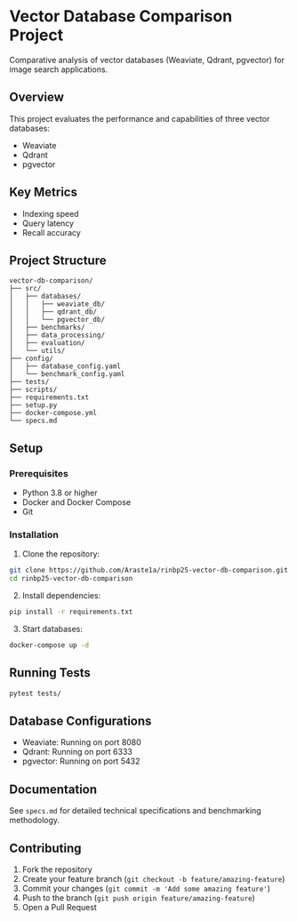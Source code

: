 # Vector Database Comparison Project

Comparative analysis of vector databases (Weaviate, Qdrant, pgvector) for image search applications.

## Overview
This project evaluates the performance and capabilities of three vector databases:
- Weaviate
- Qdrant
- pgvector

## Key Metrics
- Indexing speed
- Query latency
- Recall accuracy

## Project Structure
```plaintext
vector-db-comparison/
├── src/
│   ├── databases/
│   │   ├── weaviate_db/
│   │   ├── qdrant_db/
│   │   └── pgvector_db/
│   ├── benchmarks/
│   ├── data_processing/
│   ├── evaluation/
│   └── utils/
├── config/
│   ├── database_config.yaml
│   └── benchmark_config.yaml
├── tests/
├── scripts/
├── requirements.txt
├── setup.py
├── docker-compose.yml
└── specs.md
```

## Setup

### Prerequisites
- Python 3.8 or higher
- Docker and Docker Compose
- Git

### Installation

1. Clone the repository:
```bash
git clone https://github.com/Araste1a/rinbp25-vector-db-comparison.git
cd rinbp25-vector-db-comparison
```

2. Install dependencies:
```bash
pip install -r requirements.txt
```

3. Start databases:
```bash
docker-compose up -d
```

## Running Tests
```bash
pytest tests/
```

## Database Configurations
- Weaviate: Running on port 8080
- Qdrant: Running on port 6333
- pgvector: Running on port 5432

## Documentation
See `specs.md` for detailed technical specifications and benchmarking methodology.

## Contributing
1. Fork the repository
2. Create your feature branch (`git checkout -b feature/amazing-feature`)
3. Commit your changes (`git commit -m 'Add some amazing feature'`)
4. Push to the branch (`git push origin feature/amazing-feature`)
5. Open a Pull Request
